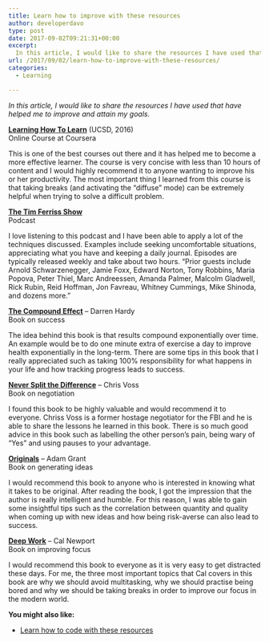 ```yaml
---
title: Learn how to improve with these resources
author: developerdavo
type: post
date: 2017-09-02T09:21:31+00:00
excerpt: 
  In this article, I would like to share the resources I have used that have helped me to improve and attain my goals.
url: /2017/09/02/learn-how-to-improve-with-these-resources/
categories:
  - Learning

---
```

_In this article, I would like to share the resources I have used that have helped me to improve and attain my goals._

**<a href="https://www.coursera.org/learn/learning-how-to-learn" target="_blank" 
rel="noopener">Learning How To Learn</a>** (UCSD, 2016)  
Online Course at Coursera

This is one of the best courses out there and it has helped me to become a more effective learner. 
The course is very concise with less than 10 hours of content 
and I would highly recommend it to anyone wanting to improve his or her productivity. 
The most important thing I learned from this course is that taking breaks 
(and activating the &#8220;diffuse&#8221; mode) can be extremely helpful when trying to solve a difficult problem.

**<a href="http://fourhourworkweek.com/podcast/" target="_blank" 
rel="noopener">The Tim Ferriss Show</a>**  
Podcast

I love listening to this podcast and I have been able to apply a lot of the techniques discussed. 
Examples include seeking uncomfortable situations, appreciating what you have and keeping a daily journal. 
Episodes are typically released weekly and take about two hours. 
&#8220;Prior guests include Arnold Schwarzenegger, Jamie Foxx, Edward Norton, Tony Robbins, Maria Popova, Peter Thiel, 
Marc Andreessen, Amanda Palmer, Malcolm Gladwell, Rick Rubin, Reid Hoffman, Jon Favreau, Whitney Cummings, 
Mike Shinoda, and dozens more.&#8221;

**<a href="https://www.goodreads.com/book/show/9420697-the-compound-effect?from_search=true" target="_blank" 
rel="noopener">The Compound Effect</a>** &#8211; Darren Hardy  
Book on success

The idea behind this book is that results compound exponentially over time. 
An example would be to do one minute extra of exercise a day to improve health exponentially in the long-term. 
There are some tips in this book that I really appreciated such as 
taking 100% responsibility for what happens in your life and how tracking progress leads to success.

**<a href="https://www.goodreads.com/book/show/26156469-never-split-the-difference?from_search=true" target="_blank" 
rel="noopener">Never Split the Difference</a>** &#8211; Chris Voss  
Book on negotiation

I found this book to be highly valuable and would recommend it to everyone. 
Chriss Voss is a former hostage negotiator for the FBI and he is able to share the lessons he learned in this book. 
There is so much good advice in this book such as labelling the other person&#8217;s pain, 
being wary of &#8220;Yes&#8221; and using pauses to your advantage.

**<a href="https://www.goodreads.com/book/show/25614523-originals?from_search=true" target="_blank" 
rel="noopener">Originals</a>** &#8211; Adam Grant  
Book on generating ideas

I would recommend this book to anyone who is interested in knowing what it takes to be original. 
After reading the book, I got the impression that the author is really intelligent and humble. 
For this reason, I was able to gain some insightful tips such as the correlation between quantity and quality 
when coming up with new ideas and how being risk-averse can also lead to success.

**<a href="http://calnewport.com/books/deep-work/" target="_blank" rel="noopener">Deep Work</a>** &#8211; Cal Newport  
Book on improving focus

I would recommend this book to everyone as it is very easy to get distracted these days. 
For me, the three most important topics that Cal covers in this book are why we should avoid multitasking, 
why we should practise being bored and why we should be taking breaks in order to improve our focus in the modern world.

**You might also like:**

  * [Learn how to code with these resources][6]

 [6]: http://learnitmyway.com/2017/06/04/learn-how-to-code-with-these-resources/
